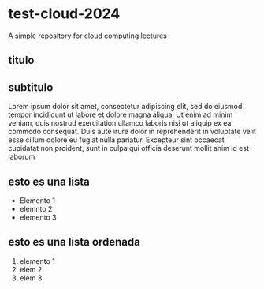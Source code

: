 # test-cloud-2024
A simple repository for cloud computing lectures 

## titulo 
## subtitulo 

Lorem ipsum dolor sit amet, consectetur adipiscing elit, sed do eiusmod tempor incididunt ut labore et dolore magna aliqua. Ut enim ad minim veniam, quis nostrud exercitation ullamco laboris nisi ut aliquip ex ea commodo consequat. Duis aute irure dolor in reprehenderit in voluptate velit esse cillum dolore eu fugiat nulla pariatur. Excepteur sint occaecat cupidatat non proident, sunt in culpa qui officia deserunt mollit anim id est laborum


## esto es una lista 
- Elemento 1
- elemnto 2
- elemento 3

## esto es una lista ordenada 
1. elemento 1
2. elem 2
3. elem 3

